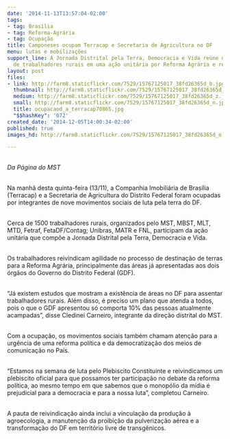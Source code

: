 ```yaml
---
date: '2014-11-13T13:57:04-02:00'
tags:
- tag: Brasília
- tag: Reforma-Agrária
- tag: Ocupação
title: Camponeses ocupam Terracap e Secretaria de Agricultura no DF
menu: lutas e mobilizações
support_line: A Jornada Distrital pela Terra, Democracia e Vida reúne nove movimentos
  de trabalhadores rurais em uma ação unitária por Reforma Agrária e reforma política.
layout: post
files:
- link: http://farm8.staticflickr.com/7529/15767125017_38fd26365d_b.jpg
  thumbnail: http://farm8.staticflickr.com/7529/15767125017_38fd26365d_t.jpg
  medium: http://farm8.staticflickr.com/7529/15767125017_38fd26365d_z.jpg
  small: http://farm8.staticflickr.com/7529/15767125017_38fd26365d_n.jpg
  title: ocupacaod_a_terracap70865.jpg
  "$$hashKey": '072'
created_date: '2014-12-05T14:00:34-02:00'
published: true
images_hd: http://farm8.staticflickr.com/7529/15767125017_38fd26365d_n.jpg

---
```

<p><br />
<em>Da P&aacute;gina do MST</em></p>

<p><br />
Na manh&atilde; desta quinta-feira (13/11), a Companhia Imobili&aacute;ria de Bras&iacute;lia (Terracap) e a Secretaria de Agricultura do Distrito Federal foram ocupadas por integrantes de nove movimentos sociais de luta pela terra do DF.&nbsp;</p>

<p><br />
Cerca de 1500 trabalhadores rurais, organizados pelo MST, MBST, MLT, MTD, Fetraf, FetaDF/Contag; Unibras, MATR e FNL, participam da a&ccedil;&atilde;o unit&aacute;ria que comp&otilde;e a Jornada Distrital pela Terra, Democracia e Vida.</p>

<p><br />
Os trabalhadores reivindicam agilidade no processo de destina&ccedil;&atilde;o de terras para a Reforma Agr&aacute;ria, principalmente das &aacute;reas j&aacute; apresentadas aos dois &oacute;rg&atilde;os do Governo do Distrito Federal (GDF).&nbsp;</p>

<p><br />
&ldquo;J&aacute; existem estudos que mostram a exist&ecirc;ncia de &aacute;reas no DF para assentar trabalhadores rurais. Al&eacute;m disso, &eacute; preciso um plano que atenda a todos, pois o que o GDF apresentou s&oacute; comporta 10% das pessoas atualmente acampadas&rdquo;, disse Cledinei Carneiro, integrante da dire&ccedil;&atilde;o distrital do MST.</p>

<p><br />
Com a ocupa&ccedil;&atilde;o, os movimentos sociais tamb&eacute;m chamam aten&ccedil;&atilde;o para a urg&ecirc;ncia de uma reforma pol&iacute;tica e da democratiza&ccedil;&atilde;o dos meios de comunica&ccedil;&atilde;o no Pa&iacute;s.</p>

<p><br />
&ldquo;Estamos na semana de luta pelo Plebiscito Constituinte e reivindicamos um plebiscito oficial para que possamos ter participa&ccedil;&atilde;o no debate da reforma pol&iacute;tica, ao mesmo tempo em que sabemos que o monop&oacute;lio da m&iacute;dia &eacute; prejudicial para a democracia e para a nossa luta&rdquo;, completou Carneiro.</p>

<p><br />
A pauta de reivindica&ccedil;&atilde;o ainda inclui a vincula&ccedil;&atilde;o da produ&ccedil;&atilde;o &agrave; agroecologia, a manuten&ccedil;&atilde;o da proibi&ccedil;&atilde;o da pulveriza&ccedil;&atilde;o a&eacute;rea e a transforma&ccedil;&atilde;o do DF em territ&oacute;rio livre de transg&ecirc;nicos.</p>
